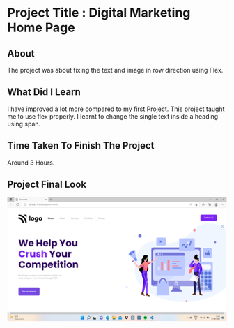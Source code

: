 
# Project Title : Digital Marketing Home Page

## About

The project was about fixing the text and image in row direction using Flex.

## What Did I Learn

I have improved a lot more compared to my first Project.
This project taught me to use flex properly. I learnt to change the single text inside a heading using span.

## Time Taken To Finish The Project

Around 3 Hours.

## Project Final Look

![digital marketing](./screenshot.png)
